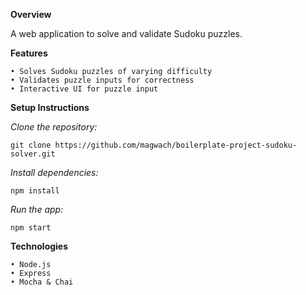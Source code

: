 **Overview**

A web application to solve and validate Sudoku puzzles.

**Features**

    • Solves Sudoku puzzles of varying difficulty
    • Validates puzzle inputs for correctness
    • Interactive UI for puzzle input

**Setup Instructions**

_Clone the repository:_

    git clone https://github.com/magwach/boilerplate-project-sudoku-solver.git
    
_Install dependencies:_

    npm install
    
_Run the app:_

    npm start
    
**Technologies**

    • Node.js
    • Express
    • Mocha & Chai
